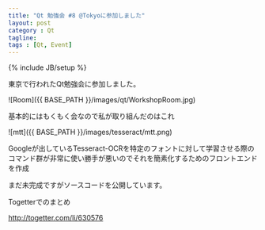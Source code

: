 ```yaml
---
title: "Qt 勉強会 #8 @Tokyoに参加しました"
layout: post
category : Qt
tagline:
tags : [Qt, Event]
---
```


{% include JB/setup %}

東京で行われたQt勉強会に参加しました。

![Room]({{ BASE_PATH }}/images/qt/WorkshopRoom.jpg)

基本的にはもくもく会なので私が取り組んだのはこれ

![mtt]({{ BASE_PATH }}/images/tesseract/mtt.png)

Googleが出しているTesseract-OCRを特定のフォントに対して学習させる際のコマンド群が非常に使い勝手が悪いのでそれを簡素化するためのフロントエンドを作成

まだ未完成ですがソースコードを公開しています。



Togetterでのまとめ

http://togetter.com/li/630576

